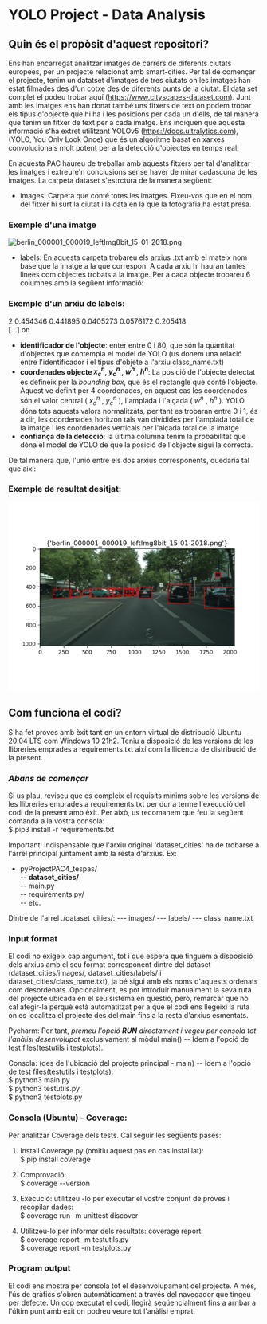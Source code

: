 # YOLO Project - Data Analysis

## Quin és el propòsit d'aquest repositori?

Ens han encarregat analitzar imatges de carrers de diferents ciutats europees, per un projecte relacionat amb smart-cities. Per tal de començar el projecte, tenim un datatset d'imatges de tres ciutats on les imatges han estat filmades des d'un cotxe des de diferents punts de la ciutat. El data set complet el podeu trobar aquí
(https://www.cityscapes-dataset.com). Junt amb les imatges ens han donat també uns fitxers de text on podem trobar els tipus d'objecte que hi ha i les posicions per cada un d'ells, de tal manera que tenim un fitxer de text per a cada imatge. Ens indiquen que aquesta informació s'ha extret utilitzant YOLOv5 (https://docs.ultralytics.com), (YOLO, You Only Look Once) que és un algoritme basat en xarxes convolucionals molt potent per a la detecció d'objectes en temps real.

En aquesta PAC haureu de treballar amb aquests fitxers per tal d'analitzar les imatges i extreure'n conclusions sense haver de mirar cadascuna de les imatges. La carpeta dataset s'estrctura de la manera següent:
- images: Carpeta que conté totes les imatges. Fixeu-vos que en el nom del fitxer hi surt la ciutat i la data
en la que la fotografia ha estat presa.

### Exemple d'una imatge
![berlin_000001_000019_leftImg8bit_15-01-2018.png](./dataset_cities/images/berlin_000001_000019_leftImg8bit_15-01-2018.png)

- labels: En aquesta carpeta trobareu els arxius .txt amb el mateix nom base que la imatge a la que correspon. A cada arxiu hi hauran tantes linees com objectes trobats a la imatge. Per a cada objecte trobareu 6 columnes amb la següent informació:

### Exemple d'un arxiu de labels:
2 0.454346 0.441895 0.0405273 0.0576172 0.205418 \
[...] on
* **identificador de l'objecte**: enter entre 0 i 80, que són la quantitat d'objectes que contempla el model de YOLO (us donem una relació entre l'identificador i el tipus d'objete a l'arxiu class_name.txt)
* **coordenades objecte $x^n_c$, $y^n_c$ , $w^n$ , $h^n$**: La posició de l'objecte detectat es defineix per la *bounding box*, que és el rectangle que conté l'objecte. Aquest ve definit per 4 coordenades, en aquest cas les coordenades són el valor central ( $x^n_c$ , $y^n_c$ ), l'amplada i l'alçada ( $w^n$ , $h^n$ ). YOLO dóna tots aquests valors normalitzats, per tant es trobaran entre 0 i 1, és a dir, les coordenades horitzon tals van dividides per l'amplada total de la imatge i les coordenades verticals per l'alçada total de la imatge
* **confiança de la detecció**: la última columna tenim la probabilitat que dóna el model de YOLO de que la posició de l'objecte sigui la correcta.

De tal manera que, l'unió entre els dos arxius corresponents, quedaría tal que així:
### Exemple de resultat desitjat:
![berlin_000001_000019_leftImg8bit_15-01-2018.png i berlin_000001_000019_leftImg8bit_15-01-2018.txt](./dataset_cities/Ex3_Fig1.png)

## Com funciona el codi?

S'ha fet proves amb èxit tant en un entorn virtual de distribució Ubuntu 20.04 LTS com Windows 10 21h2. Teniu a disposició de les versions de les llibreries emprades a requirements.txt així com la llicència de distribució de la present.

### *Abans de començar*

Si us plau, reviseu que es compleix el requisíts mínims sobre les versions de les llibreries emprades a requirements.txt per dur a terme l'execució del codi de la present amb èxit. Per això, us recomanem que feu la següent comanda a la vostra consola:\
$ pip3 install -r requirements.txt

Important: indispensable que l'arxiu original 'dataset_cities' ha de trobarse a l'arrel principal juntament amb la resta d'arxius.
Ex: 
- pyProjectPAC4_tespas/\
-- **dataset_cities/** \
-- main.py\
-- requirements.py/\
-- etc.

Dintre de l'arrel ./dataset_cities/:
--- images/
--- labels/
--- class_name.txt

### Input format

El codi no exigeix cap argument, tot i que espera que tinguem a disposició dels arxius amb el seu format corresponent dintre del dataset (dataset_cities/images/, dataset_cities/labels/ i dataset_cities/class_name.txt), ja bé sigui amb els noms d'aquests ordenats com desordenats. Opcionalment, es pot introduir manualment la seva ruta del projecte ubicada en el seu sistema en qüestió, però, remarcar que no cal afegir-la perquè està automatitzat per a que el codi ens llegeixi la ruta on es localitza el projecte des del main fins a la resta d'arxius esmentats.

Pycharm:
Per tant, *premeu l'opció **RUN** directament i vegeu per consola tot l'anàlisi desenvolupat* exclusivament al mòdul main() -- Ídem a l'opció de test files(testutils i testplots).

Consola: (des de l'ubicació del projecte principal - main) -- Ídem a l'opció de test files(testutils i testplots): \
$ python3 main.py \
$ python3 testutils.py \
$ python3 testplots.py

### Consola (Ubuntu) - Coverage:
Per analitzar Coverage dels tests. Cal seguir les següents pases:

1. Install Coverage.py (omitiu aquest pas en cas instal·lat):\
 $ pip install coverage
 
2. Comprovació:\
$ coverage --version

3. Execució: utilitzeu -lo per executar el vostre conjunt de proves i recopilar dades: \
$ coverage run -m unittest discover

4. Utilitzeu-lo per informar dels resultats: coverage report:\
$ coverage report -m testutils.py \
$ coverage report -m testplots.py


### Program output

El codi ens mostra per consola tot el desenvolupament del projecte. A més, l'ús de gràfics s'obren automàticament a través del navegador que tingeu per defecte. Un cop executat el codi, llegirà seqüencialment fins a arribar a l'últim punt amb èxit on podreu veure tot l'anàlisi emprat.
